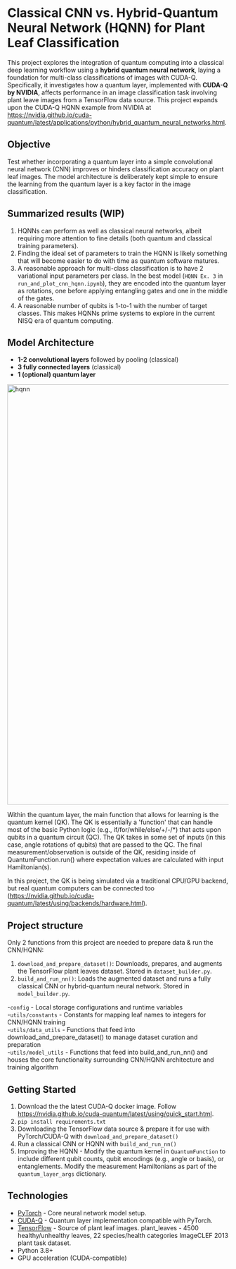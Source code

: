 # Classical CNN vs. Hybrid-Quantum Neural Network (HQNN) for Plant Leaf Classification

This project explores the integration of quantum computing into a classical deep learning workflow using a **hybrid quantum neural network**, laying a foundation for multi-class classifications of images with CUDA-Q. Specifically, it investigates how a quantum layer, implemented with **CUDA-Q by NVIDIA**, affects performance in an image classification task involving plant leave images from a TensorFlow data source. This project expands upon the CUDA-Q HQNN example from NVIDIA at https://nvidia.github.io/cuda-quantum/latest/applications/python/hybrid_quantum_neural_networks.html.

## Objective
Test whether incorporating a quantum layer into a simple convolutional neural network (CNN) improves or hinders classification accuracy on plant leaf images. The model architecture is deliberately kept simple to ensure the learning from the quantum layer is a key factor in the image classification.

## Summarized results (WIP)
1) HQNNs can perform as well as classical neural networks, albeit requiring more attention to fine details (both quantum and classical training parameters).
2) Finding the ideal set of parameters to train the HQNN is likely something that will become easier to do with time as quantum software matures.
3) A reasonable approach for multi-class classification is to have 2 variational input parameters per class. In the best model (`HQNN Ex. 3` in `run_and_plot_cnn_hqnn.ipynb`), they are encoded into the quantum layer as rotations, one before applying entangling gates and one in the middle of the gates.
4) A reasonable number of qubits is 1-to-1 with the number of target classes. This makes HQNNs prime systems to explore in the current NISQ era of quantum computing.

##  Model Architecture
- **1-2 convolutional layers** followed by pooling (classical)
- **3 fully connected layers** (classical)
- **1 (optional) quantum layer**

 <img width="954" alt="hqnn" src="https://github.com/user-attachments/assets/1fbdd611-9b17-449f-8ebe-198b4da157af" />


Within the quantum layer, the main function that allows for learning is the quantum kernel (QK). The QK is essentially a 'function' that can handle most of the basic Python logic (e.g., if/for/while/else/+/-/*) that acts upon qubits in a quantum circuit (QC). The QK takes in some set of inputs (in this case, angle rotations of qubits) that are passed to the QC. The final measurement/observation is outside of the QK, residing inside of QuantumFunction.run() where expectation values are calculated with input Hamiltonian(s).

In this project, the QK is being simulated via a traditional CPU/GPU backend, but real quantum computers can be connected too (https://nvidia.github.io/cuda-quantum/latest/using/backends/hardware.html).  

## Project structure
Only 2 functions from this project are needed to prepare data & run the CNN/HQNN:
1) `download_and_prepare_dataset()`: Downloads, prepares, and augments the TensorFlow plant leaves dataset. Stored in `dataset_builder.py`.
2) `build_and_run_nn()`: Loads the augmented dataset and runs a fully classical CNN or hybrid-quantum neural network. Stored in `model_builder.py`.

-`config` - Local storage configurations and runtime variables <br>
-`utils/constants` - Constants for mapping leaf names to integers for CNN/HQNN training <br>
-`utils/data_utils` - Functions that feed into download_and_prepare_dataset() to manage dataset curation and preparation <br>
-`utils/model_utils` - Functions that feed into build_and_run_nn() and houses the core functionality surrounding CNN/HQNN architecture and training algorithm

## Getting Started
1) Download the  the latest CUDA-Q docker image. Follow https://nvidia.github.io/cuda-quantum/latest/using/quick_start.html.
2) `pip install requirements.txt`
3) Downloading the TensorFlow data source & prepare it for use with PyTorch/CUDA-Q with `download_and_prepare_dataset()`
4) Run a classical CNN or HQNN with `build_and_run_nn()`
5) Improving the HQNN - Modify the quantum kernel in `QuantumFunction` to include different qubit counts, qubit encodings (e.g., angle or basis), or entanglements. Modify the measurement Hamiltonians as part of the `quantum_layer_args` dictionary.

## Technologies
- [PyTorch](https://pytorch.org/) - Core neural network model setup.
- [CUDA-Q](https://developer.nvidia.com/cuda-quantum) - Quantum layer implementation compatible with PyTorch.
- [TensorFlow](https://www.tensorflow.org/datasets) - Source of plant leaf images. plant_leaves - 4500 healthy/unhealthy leaves, 22 species/health categories
ImageCLEF 2013 plant task dataset.
- Python 3.8+
- GPU acceleration (CUDA-compatible)
